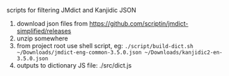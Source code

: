 scripts for filtering JMdict and Kanjidic JSON

1. download json files from https://github.com/scriptin/jmdict-simplified/releases
2. unzip somewhere
3. from project root use shell script, eg: `./script/build-dict.sh ~/Downloads/jmdict-eng-common-3.5.0.json ~/Downloads/kanjidic2-en-3.5.0.json`
4. outputs to dictionary JS file: ./src/dict.js
